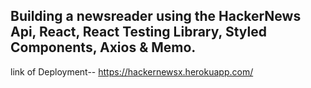 ## Building a newsreader using the HackerNews Api, React, React Testing Library, Styled Components, Axios & Memo.

link of Deployment-- https://hackernewsx.herokuapp.com/
